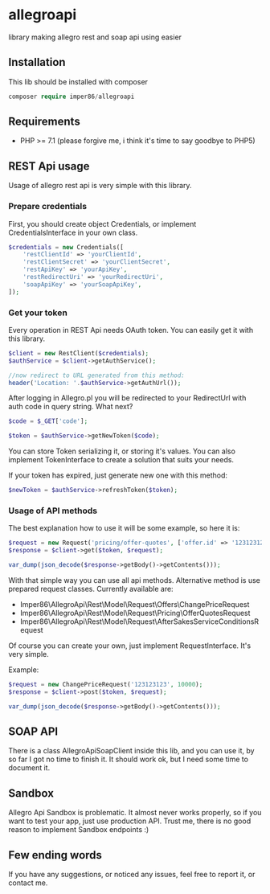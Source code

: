 # allegroapi
library making allegro rest and soap api using easier

## Installation
This lib should be installed with composer
```php
composer require imper86/allegroapi
```

## Requirements
* PHP >= 7.1 (please forgive me, i think it's time to say goodbye to PHP5)

## REST Api usage
Usage of allegro rest api is very simple with this library.

### Prepare credentials
First, you should create object Credentials, or implement CredentialsInterface in your own class.
```php
$credentials = new Credentials([
    'restClientId' => 'yourClientId',
    'restClientSecret' => 'yourClientSecret',
    'restApiKey' => 'yourApiKey',
    'restRedirectUri' => 'yourRedirectUri',
    'soapApiKey' => 'yourSoapApiKey',
]);
```

### Get your token
Every operation in REST Api needs OAuth token. You can easily get it with this library.
```php
$client = new RestClient($credentials);
$authService = $client->getAuthService();

//now redirect to URL generated from this method:
header('Location: '.$authService->getAuthUrl());
```

After logging in Allegro.pl you will be redirected to your RedirectUrl with auth code in query string.
What next?

```php
$code = $_GET['code'];

$token = $authService->getNewToken($code);
```

You can store Token serializing it, or storing it's values. You can also implement TokenInterface to create a solution that suits your needs.

If your token has expired, just generate new one with this method:

```php
$newToken = $authService->refreshToken($token);
```

### Usage of API methods
The best explanation how to use it will be some example, so here it is:

```php
$request = new Request('pricing/offer-quotes', ['offer.id' => '123123123']);
$response = $client->get($token, $request);

var_dump(json_decode($response->getBody()->getContents()));
```

With that simple way you can use all api methods. Alternative method is use prepared request classes. Currently available are:
* Imper86\AllegroApi\Rest\Model\Request\Offers\ChangePriceRequest
* Imper86\AllegroApi\Rest\Model\Request\Pricing\OfferQuotesRequest
* Imper86\AllegroApi\Rest\Model\Request\AfterSakesServiceConditionsRequest

Of course you can create your own, just implement RequestInterface. It's very simple.

Example:
```php
$request = new ChangePriceRequest('123123123', 10000);
$response = $client->post($token, $request);

var_dump(json_decode($response->getBody()->getContents()));
```

## SOAP API
There is a class AllegroApiSoapClient inside this lib, and you can use it, by so far I got no time to finish it.
It should work ok, but I need some time to document it.

## Sandbox
Allegro Api Sandbox is problematic. It almost never works properly, so if you want to test your app, just use production API. Trust me, there is no good reason to implement Sandbox endpoints :)

## Few ending words
If you have any suggestions, or noticed any issues, feel free to report it, or contact me.